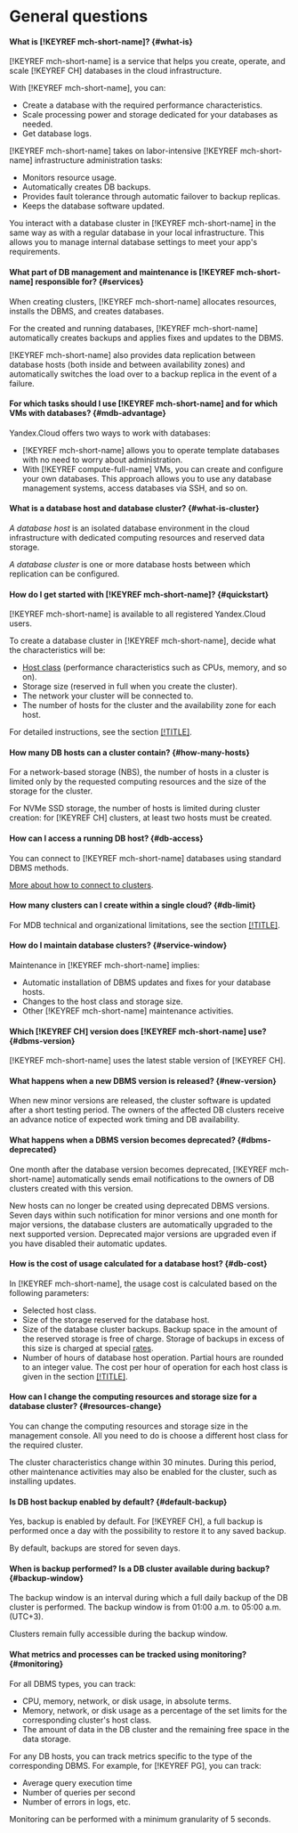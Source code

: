 # General questions

#### What is [!KEYREF mch-short-name]? {#what-is}

[!KEYREF mch-short-name] is a service that helps you create, operate, and scale [!KEYREF CH] databases in the cloud infrastructure.

With [!KEYREF mch-short-name], you can:

- Create a database with the required performance characteristics.
- Scale processing power and storage dedicated for your databases as needed.
- Get database logs.

[!KEYREF mch-short-name] takes on labor-intensive [!KEYREF mch-short-name] infrastructure administration tasks:

- Monitors resource usage.
- Automatically creates DB backups.
- Provides fault tolerance through automatic failover to backup replicas.
- Keeps the database software updated.

You interact with a database cluster in [!KEYREF mch-short-name] in the same way as with a regular database in your local infrastructure. This allows you to manage internal database settings to meet your app's requirements.

#### What part of DB management and maintenance is [!KEYREF mch-short-name] responsible for? {#services}

When creating clusters, [!KEYREF mch-short-name] allocates resources, installs the DBMS, and creates databases.

For the created and running databases, [!KEYREF mch-short-name] automatically creates backups and applies fixes and updates to the DBMS.

[!KEYREF mch-short-name] also provides data replication between database hosts (both inside and between availability zones) and automatically switches the load over to a backup replica in the event of a failure.

#### For which tasks should I use [!KEYREF mch-short-name] and for which VMs with databases? {#mdb-advantage}

Yandex.Cloud offers two ways to work with databases:

- [!KEYREF mch-short-name] allows you to operate template databases with no need to worry about administration.
- With [!KEYREF compute-full-name] VMs, you can create and configure your own databases. This approach allows you to use any database management systems, access databases via SSH, and so on.

#### What is a database host and database cluster? {#what-is-cluster}

_A database host_ is an isolated database environment in the cloud infrastructure with dedicated computing resources and reserved data storage.

_A database cluster_ is one or more database hosts between which replication can be configured.

#### How do I get started with [!KEYREF mch-short-name]? {#quickstart}

[!KEYREF mch-short-name] is available to all registered Yandex.Cloud users.

To create a database cluster in [!KEYREF mch-short-name], decide what the characteristics will be:

- [Host class](../concepts/instance-types.md) (performance characteristics such as CPUs, memory, and so on).
- Storage size (reserved in full when you create the cluster).
- The network your cluster will be connected to.
- The number of hosts for the cluster and the availability zone for each host.

For detailed instructions, see the section [[!TITLE]](../quickstart.md).

#### How many DB hosts can a cluster contain? {#how-many-hosts}

For a network-based storage (NBS), the number of hosts in a cluster is limited only by the requested computing resources and the size of the storage for the cluster.

For NVMe SSD storage, the number of hosts is limited during cluster creation: for [!KEYREF CH] clusters, at least two hosts must be created.

#### How can I access a running DB host? {#db-access}

You can connect to [!KEYREF mch-short-name] databases using standard DBMS methods.

[More about how to connect to clusters](../operations/connect.md).

#### How many clusters can I create within a single cloud? {#db-limit}

For MDB technical and organizational limitations, see the section [[!TITLE]](../concepts/limits.md).

#### How do I maintain database clusters? {#service-window}

Maintenance in [!KEYREF mch-short-name] implies:

- Automatic installation of DBMS updates and fixes for your database hosts.
- Changes to the host class and storage size.
- Other [!KEYREF mch-short-name] maintenance activities.

#### Which [!KEYREF CH] version does [!KEYREF mch-short-name] use? {#dbms-version}

[!KEYREF mch-short-name] uses the latest stable version of [!KEYREF CH].

#### What happens when a new DBMS version is released? {#new-version}

When new minor versions are released, the cluster software is updated after a short testing period. The owners of the affected DB clusters receive an advance notice of expected work timing and DB availability.

#### What happens when a DBMS version becomes deprecated? {#dbms-deprecated}

One month after the database version becomes deprecated, [!KEYREF mch-short-name] automatically sends email notifications to the owners of DB clusters created with this version.

New hosts can no longer be created using deprecated DBMS versions. Seven days within such notification for minor versions and one month for major versions, the database clusters are automatically upgraded to the next supported version. Deprecated major versions are upgraded even if you have disabled their automatic updates.

#### How is the cost of usage calculated for a database host? {#db-cost}

In [!KEYREF mch-short-name], the usage cost is calculated based on the following parameters:

- Selected host class.
- Size of the storage reserved for the database host.
- Size of the database cluster backups. Backup space in the amount of the reserved storage is free of charge. Storage of backups in excess of this size is charged at special [rates](../pricing.md).
- Number of hours of database host operation. Partial hours are rounded to an integer value. The cost per hour of operation for each host class is given in the section [[!TITLE]](../pricing.md).

#### How can I change the computing resources and storage size for a database cluster? {#resources-change}

You can change the computing resources and storage size in the management console. All you need to do is choose a different host class for the required cluster.

The cluster characteristics change within 30 minutes. During this period, other maintenance activities may also be enabled for the cluster, such as installing updates.

#### Is DB host backup enabled by default? {#default-backup}

Yes, backup is enabled by default. For [!KEYREF CH], a full backup is performed once a day with the possibility to restore it to any saved backup.

By default, backups are stored for seven days.

#### When is backup performed? Is a DB cluster available during backup? {#backup-window}

The backup window is an interval during which a full daily backup of the DB cluster is performed. The backup window is from 01:00 a.m. to 05:00 a.m. (UTC+3).

Clusters remain fully accessible during the backup window.

#### What metrics and processes can be tracked using monitoring? {#monitoring}

For all DBMS types, you can track:

- CPU, memory, network, or disk usage, in absolute terms.
- Memory, network, or disk usage as a percentage of the set limits for the corresponding cluster's host class.
- The amount of data in the DB cluster and the remaining free space in the data storage.

For any DB hosts, you can track metrics specific to the type of the corresponding DBMS. For example, for [!KEYREF PG], you can track:

- Average query execution time
- Number of queries per second
- Number of errors in logs, etc.

Monitoring can be performed with a minimum granularity of 5 seconds.

